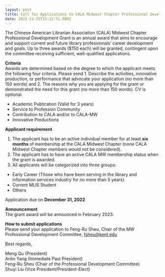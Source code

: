 ```yaml
---
layout: post
title: Call for Applications to CALA Midwest Chapter Professional Development Grant
date: 2022-11-25T15:22:51.806Z
---
```

The Chinese American Librarian Association (CALA) Midwest Chapter Professional Development Grant is an annual award that aims to encourage and support current and future library professionals’ career development and goals. Up to three awards ($150 each) will be granted, contingent upon the committee receiving sufficient, well-qualified applications.

**Criteria**\
Awards are determined based on the degree to which the applicant meets the following four criteria. Please send 1. Describe the activities, innovative production, or performance that advocate your application (no more than 150 words) and 2. The reasons why you are applying for the grant or demonstrated the need for this grant (no more than 150 words). CV is optional.

* Academic Publication (Valid for 3 years)
* Service to Profession Community
* Contribution to CALA and/or to CALA-MW
* Innovative Productions

**Applicant requirement**

1. The applicant has to be an active individual member for at least **six months** of membership at the CALA Midwest Chapter (none CALA Midwest Chapter members would not be considered).
2. The applicant has to have an active CALA MW membership status when the grant is awarded.
3. All applicants will be categorized into three groups:

* Early Career (Those who have been serving in the library and information services industry for no more than 5 years)
* Current MLIS Student
* Others

Application due on **December 31, 2022**

**Announcement**\
The grant award will be announced in February 2023.

**How to submit applications**\
Please send your application to Feng-Ru Sheu, Chair of the MW Professional Development Committee, [fsheu@kent.edu](https://mailto:fsheu@kent.edu/) 

Best regards,

Meng Qu (President)\
Anlin Yang (Immediate Past President)\
Feng-Ru Sheu (Chair of the Professional Development Committee)\
Shuyi Liu (Vice President/President-Elect)